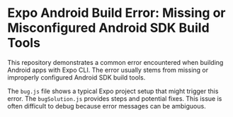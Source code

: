 # Expo Android Build Error: Missing or Misconfigured Android SDK Build Tools

This repository demonstrates a common error encountered when building Android apps with Expo CLI. The error usually stems from missing or improperly configured Android SDK build tools.

The `bug.js` file shows a typical Expo project setup that might trigger this error. The `bugSolution.js` provides steps and potential fixes.  This issue is often difficult to debug because error messages can be ambiguous.